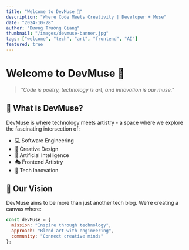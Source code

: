 ```yaml
---
title: "Welcome to DevMuse 🎨"
description: "Where Code Meets Creativity | Developer + Muse"
date: "2024-10-28"
author: "Dương Trường Giang"
thumbnail: "/images/devmuse-banner.jpg"
tags: ["welcome", "tech", "art", "frontend", "AI"]
featured: true
---
```


# Welcome to DevMuse 🎨

> *"Code is poetry, technology is art, and innovation is our muse."*

## 🌟 What is DevMuse?

DevMuse is where technology meets artistry - a space where we explore the fascinating intersection of:

- 💻 Software Engineering
- 🎨 Creative Design
- 🤖 Artificial Intelligence
- 🎭 Frontend Artistry
- 🚀 Tech Innovation

## 🎯 Our Vision

DevMuse aims to be more than just another tech blog. We're creating a canvas where:

```javascript
const devMuse = {
  mission: "Inspire through technology",
  approach: "Blend art with engineering",
  community: "Connect creative minds"
};
